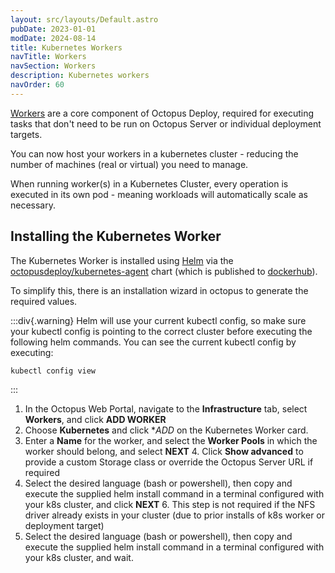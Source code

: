 ```yaml
---
layout: src/layouts/Default.astro
pubDate: 2023-01-01
modDate: 2024-08-14
title: Kubernetes Workers
navTitle: Workers
navSection: Workers
description: Kubernetes workers
navOrder: 60
---
```


[Workers](/docs/infrastructure/workers) are a core component of Octopus Deploy, required for executing tasks that don't need to be run on Octopus Server or individual
deployment targets.

You can now host your workers in a kubernetes cluster - reducing the number of machines (real or virtual) you need to manage.

When running worker(s) in a Kubernetes Cluster, every operation is executed in its own pod - meaning workloads will automatically scale as necessary.

## Installing the Kubernetes Worker
The Kubernetes Worker is installed using [Helm](https://helm.sh) via the [octopusdeploy/kubernetes-agent](https://github.com/OctopusDeploy/helm-charts/tree/main/charts/kubernetes-agent) chart (which is published to [dockerhub](octopusdeploy)).

To simplify this, there is an installation wizard in octopus to generate the required values.

:::div{.warning}
Helm will use your current kubectl config, so make sure your kubectl config is pointing to the correct cluster before executing the following helm commands.
You can see the current kubectl config by executing:
```bash
kubectl config view
```
:::

1. In the Octopus Web Portal, navigate to the **Infrastructure** tab, select **Workers**, and click **ADD WORKER**
2. Choose **Kubernetes** and click **ADD* on the Kubernetes Worker card.
3. Enter a **Name** for the worker, and select the **Worker Pools** in which the worker should belong, and select **NEXT**
   4. Click **Show advanced** to provide a custom Storage class or override the Octopus Server URL if required
5. Select the desired language (bash or powershell), then copy and execute the supplied helm install command in a terminal configured with your k8s cluster, and click **NEXT**
   6. This step is not required if the NFS driver already exists in your cluster (due to prior installs of k8s worker or deployment target)
7. Select the desired language (bash or powershell), then copy and execute the supplied helm install command in a terminal configured with your k8s cluster, and wait.

